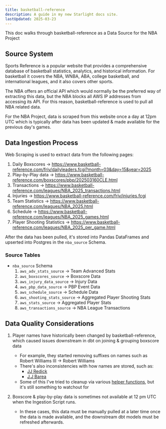```yaml
---
title: basketball-reference
description: A guide in my new Starlight docs site.
lastUpdated: 2025-03-23
---
```


This doc walks through basketball-reference as a Data Source for the NBA Project

## Source System

Sports Reference is a popular website that provides a comprehensive database of basketball statistics, analytics, and historical information. For basketball it covers the NBA, WNBA, ABA, college basketball, and international leagues, and it also covers other sports.

The NBA offers an official API which would normally be the preferred way of extracting this data, but the NBA blocks all AWS IP addresses from accessing its API. For this reason, basketball-reference is used to pull all NBA related data.

For the NBA Project, data is scraped from this website once a day at 12pm UTC which is typically after data has been updated & made available for the previous day's games.

## Data Ingestion Process

Web Scraping is used to extract data from the following pages:

1. Daily Boxscores -> https://www.basketball-reference.com/friv/dailyleaders.fcgi?month=03&day=15&year=2025
2. Play-by-Play data -> https://www.basketball-reference.com/boxscores/pbp/202503160CLE.html
3. Transactions -> https://www.basketball-reference.com/leagues/NBA_2025_transactions.html
4. Injuries -> https://www.basketball-reference.com/friv/injuries.fcgi
5. Team Statistics -> https://www.basketball-reference.com/leagues/NBA_2025.html
6. Schedule -> https://www.basketball-reference.com/leagues/NBA_2025_games.html
7. Player Shooting Statistics -> https://www.basketball-reference.com/leagues/NBA_2025_per_game.html

After the data has been pulled, it's stored into Pandas DataFrames and upserted into Postgres in the `nba_source` Schema.

### Source Tables

- `nba_source` Schema
   1. `aws_adv_stats_source` -> Team Advanced Stats
   2. `aws_boxscores_source` -> Boxscore Data
   3. `aws_injury_data_source` -> Injury Data
   4. `aws_pbp_data_source` -> PBP Event Data
   5. `aws_schedule_source` -> Schedule Data
   6. `aws_shooting_stats_source` -> Aggregated Player Shooting Stats
   7. `aws_stats_source` -> Aggregated Player Stats
   8. `aws_transactions_source` -> NBA League Transactions

## Data Quality Considerations

1. Player names have historically been changed by basketball-reference, which caused issues downstream in dbt on joining & grouping boxscore data

    - For example, they started removing suffixes on names such as Robert Williams III -> Robert Williams
    - There's also inconsistencies with how names are stored, such as:
        - [JJ Redick](https://www.basketball-reference.com/players/r/redicjj01.html)
        - [J.J Barea](https://www.basketball-reference.com/players/b/bareajo01.html)
    - Some of this I've tried to cleanup via various [helper functions](https://github.com/jyablonski/nba_elt_ingestion/blob/master/src/utils.py#L167), but it's still something to watchout for

2. Boxscore & play-by-play data is sometimes not available at 12 pm UTC when the Ingestion Script runs.

    - In these cases, this data must be manually pulled at a later time once the data is made available, and the downstream dbt models must be refreshed afterwards.